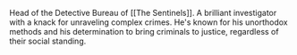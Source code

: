 Head of the Detective Bureau of [[The Sentinels]]. A brilliant investigator with a knack for unraveling complex crimes. He's known for his unorthodox methods and his determination to bring criminals to justice, regardless of their social standing.